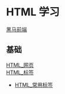 # HTML 学习

[黑马前端](https://www.bilibili.com/video/BV14J4114768?p=6&spm_id_from=pageDriver)

## 基础
[HTML_网页](HTML_网页.md)\
[HTML_标签](HTML_标签.md)
+ [HTML_常用标签](HTML_常用标签.md)
